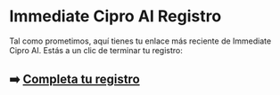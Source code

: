 # Immediate Cipro AI Registro

Tal como prometimos, aquí tienes tu enlace más reciente de Immediate Cipro AI. Estás a un clic de terminar tu registro:

## ➡️ [Completa tu registro](https://tinyurl.com/3cpx8sew)